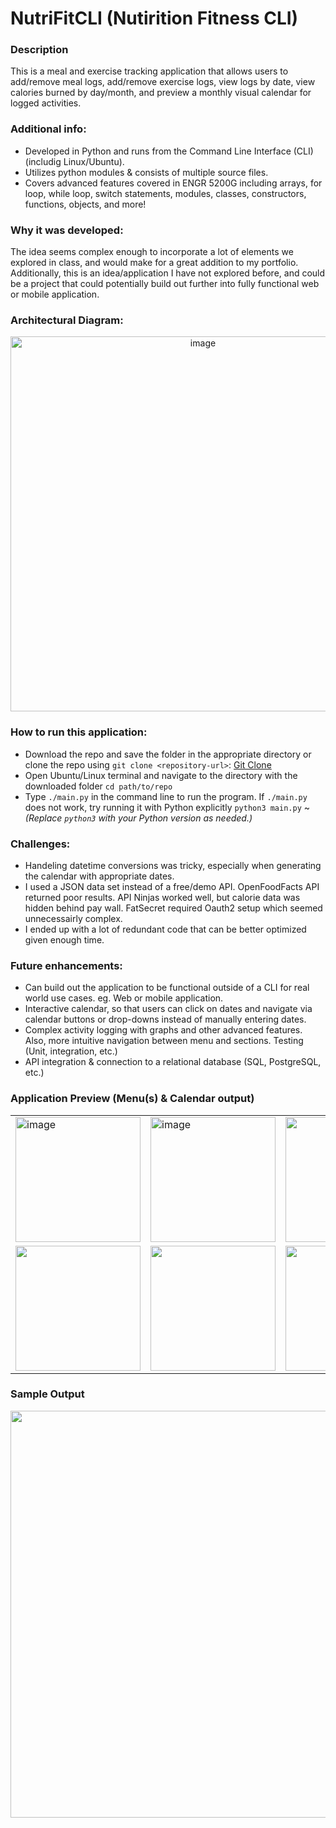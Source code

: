 # NutriFitCLI (Nutirition Fitness CLI)

### Description
This is a meal and exercise tracking application that allows users to add/remove meal logs, add/remove exercise logs, view logs by date, view calories burned by day/month, and preview a monthly visual calendar for logged activities.

### Additional info:
- Developed in Python and runs from the Command Line Interface (CLI) (includig Linux/Ubuntu).
- Utilizes python modules & consists of multiple source files.
- Covers advanced features covered in ENGR 5200G including arrays, for loop, while loop, switch statements, modules, classes, constructors, functions, objects, and more!
  
### Why it was developed:
 The idea seems complex enough to incorporate a lot of elements we explored in class, and would make for a great addition to my portfolio. Additionally, this is an idea/application I have not explored before, and could be a project that could potentially build out further into fully functional web or mobile application.
 
### Architectural Diagram:
<p align="center">
  <img width="600" alt="image" src="https://github.com/user-attachments/assets/8a9b069b-9415-48e8-a077-01ba6c0a6f4f" />
</p>

### How to run this application:
- Download the repo and save the folder in the appropriate directory or clone the repo using `git clone <repository-url>`: [Git Clone](https://git-scm.com/docs/git-clone)
- Open Ubuntu/Linux terminal and navigate to the directory with the downloaded folder `cd path/to/repo`
- Type `./main.py` in the command line to run the program. If `./main.py` does not work, try running it with Python explicitly `python3 main.py` ~ *(Replace `python3` with your Python version as needed.)*
  
### Challenges:
- Handeling datetime conversions was tricky, especially when generating the calendar with appropriate dates.
- I used a JSON data set instead of a free/demo API. OpenFoodFacts API returned poor results. API Ninjas worked well, but calorie data was hidden behind pay wall. FatSecret required Oauth2 setup which seemed unnecessairly complex.
- I ended up with a lot of redundant code that can be better optimized given enough time.
  
### Future enhancements:
- Can build out the application to be functional outside of a CLI for real world use cases. eg. Web or mobile application.
- Interactive calendar, so that users can click on dates and navigate via calendar buttons or drop-downs instead of manually entering dates.
- Complex activity logging with graphs and other advanced features. Also, more intuitive navigation between menu and sections. Testing (Unit, integration, etc.)
- API integration & connection to a relational database (SQL, PostgreSQL, etc.) 

### Application Preview (Menu(s) & Calendar output)
<table align="center">
  <tr>
    <td><img width="200" alt="image" src="https://asset.cloudinary.com/dhoowagsc/4b580c6585f840d7516df1197afa6ffa" /></td>
    <td><img width="200" alt="image" src="https://github.com/user-attachments/assets/965dd0d2-94df-4fa8-aaae-bb947fbf57ca.png" /></td>
    <td><img width="200" src="https://github.com/user-attachments/assets/b081d3fb-a0db-4541-b2ab-523d678bbfaa.png" /></td>
  </tr>
  <tr>
    <td><img width="200" src="https://github.com/user-attachments/assets/3c18a192-01b8-44d4-8bd1-df33dd5eddea.png" /></td>
    <td><img width="200" src="https://github.com/user-attachments/assets/e86d4ed1-6526-4439-a684-b0ddd442487e.png" /></td>
    <td><img width="200" src="https://github.com/user-attachments/assets/136aaa0a-c86f-4b36-8e9c-a86000901007.png" /></td>
  </tr>
</table>

### Sample Output
<p align="center">
 <img width="651" src="https://github.com/user-attachments/assets/5d918997-7bf3-4101-a3cc-0e0b9645630a" />
</p
